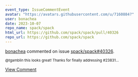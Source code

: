 ```yaml
---
event_type: IssueCommentEvent
avatar: "https://avatars.githubusercontent.com/u/7160884?"
user: bonachea
date: 2023-10-07
repo_name: spack/spack
html_url: https://github.com/spack/spack/pull/40326
repo_url: https://github.com/spack/spack
---
```


<a href='https://github.com/bonachea' target='_blank'>bonachea</a> commented on issue <a href='https://github.com/spack/spack/pull/40326' target='_blank'>spack/spack#40326</a>.

<small>@tgamblin this looks great! Thanks for finally addressing #23831...</small>

<a href='https://github.com/spack/spack/pull/40326' target='_blank'>View Comment</a>